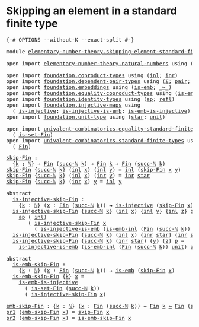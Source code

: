 # Skipping an element in a standard finite type

<pre class="Agda"><a id="58" class="Symbol">{-#</a> <a id="62" class="Keyword">OPTIONS</a> <a id="70" class="Pragma">--without-K</a> <a id="82" class="Pragma">--exact-split</a> <a id="96" class="Symbol">#-}</a>

<a id="101" class="Keyword">module</a> <a id="108" href="elementary-number-theory.skipping-element-standard-finite-type.html" class="Module">elementary-number-theory.skipping-element-standard-finite-type</a> <a id="171" class="Keyword">where</a>

<a id="178" class="Keyword">open</a> <a id="183" class="Keyword">import</a> <a id="190" href="elementary-number-theory.natural-numbers.html" class="Module">elementary-number-theory.natural-numbers</a> <a id="231" class="Keyword">using</a> <a id="237" class="Symbol">(</a><a id="238" href="elementary-number-theory.natural-numbers.html#1438" class="Datatype">ℕ</a><a id="239" class="Symbol">;</a> <a id="241" href="elementary-number-theory.natural-numbers.html#1459" class="InductiveConstructor">zero-ℕ</a><a id="247" class="Symbol">;</a> <a id="249" href="elementary-number-theory.natural-numbers.html#1472" class="InductiveConstructor">succ-ℕ</a><a id="255" class="Symbol">)</a>

<a id="258" class="Keyword">open</a> <a id="263" class="Keyword">import</a> <a id="270" href="foundation.coproduct-types.html" class="Module">foundation.coproduct-types</a> <a id="297" class="Keyword">using</a> <a id="303" class="Symbol">(</a><a id="304" href="foundation.coproduct-types.html#1239" class="InductiveConstructor">inl</a><a id="307" class="Symbol">;</a> <a id="309" href="foundation.coproduct-types.html#1262" class="InductiveConstructor">inr</a><a id="312" class="Symbol">)</a>
<a id="314" class="Keyword">open</a> <a id="319" class="Keyword">import</a> <a id="326" href="foundation.dependent-pair-types.html" class="Module">foundation.dependent-pair-types</a> <a id="358" class="Keyword">using</a> <a id="364" class="Symbol">(</a><a id="365" href="foundation-core.dependent-pair-types.html#502" class="Record">Σ</a><a id="366" class="Symbol">;</a> <a id="368" href="foundation-core.dependent-pair-types.html#575" class="InductiveConstructor">pair</a><a id="372" class="Symbol">;</a> <a id="374" href="foundation-core.dependent-pair-types.html#592" class="Field">pr1</a><a id="377" class="Symbol">;</a> <a id="379" href="foundation-core.dependent-pair-types.html#604" class="Field">pr2</a><a id="382" class="Symbol">)</a>
<a id="384" class="Keyword">open</a> <a id="389" class="Keyword">import</a> <a id="396" href="foundation.embeddings.html" class="Module">foundation.embeddings</a> <a id="418" class="Keyword">using</a> <a id="424" class="Symbol">(</a><a id="425" href="foundation-core.embeddings.html#980" class="Function">is-emb</a><a id="431" class="Symbol">;</a> <a id="433" href="foundation-core.embeddings.html#1062" class="Function Operator">_↪_</a><a id="436" class="Symbol">)</a>
<a id="438" class="Keyword">open</a> <a id="443" class="Keyword">import</a> <a id="450" href="foundation.equality-coproduct-types.html" class="Module">foundation.equality-coproduct-types</a> <a id="486" class="Keyword">using</a> <a id="492" class="Symbol">(</a><a id="493" href="foundation.equality-coproduct-types.html#8465" class="Function">is-emb-inl</a><a id="503" class="Symbol">)</a>
<a id="505" class="Keyword">open</a> <a id="510" class="Keyword">import</a> <a id="517" href="foundation.identity-types.html" class="Module">foundation.identity-types</a> <a id="543" class="Keyword">using</a> <a id="549" class="Symbol">(</a><a id="550" href="foundation-core.identity-types.html#2853" class="Function">ap</a><a id="552" class="Symbol">;</a> <a id="554" href="foundation-core.identity-types.html#694" class="InductiveConstructor">refl</a><a id="558" class="Symbol">)</a>
<a id="560" class="Keyword">open</a> <a id="565" class="Keyword">import</a> <a id="572" href="foundation.injective-maps.html" class="Module">foundation.injective-maps</a> <a id="598" class="Keyword">using</a>
  <a id="606" class="Symbol">(</a> <a id="608" href="foundation.injective-maps.html#1295" class="Function">is-injective</a><a id="620" class="Symbol">;</a> <a id="622" href="foundation.injective-maps.html#3649" class="Function">is-injective-is-emb</a><a id="641" class="Symbol">;</a> <a id="643" href="foundation.injective-maps.html#4595" class="Function">is-emb-is-injective</a><a id="662" class="Symbol">)</a>
<a id="664" class="Keyword">open</a> <a id="669" class="Keyword">import</a> <a id="676" href="foundation.unit-type.html" class="Module">foundation.unit-type</a> <a id="697" class="Keyword">using</a> <a id="703" class="Symbol">(</a><a id="704" href="foundation.unit-type.html#999" class="InductiveConstructor">star</a><a id="708" class="Symbol">;</a> <a id="710" href="foundation.unit-type.html#975" class="Datatype">unit</a><a id="714" class="Symbol">)</a>

<a id="717" class="Keyword">open</a> <a id="722" class="Keyword">import</a> <a id="729" href="univalent-combinatorics.equality-standard-finite-types.html" class="Module">univalent-combinatorics.equality-standard-finite-types</a> <a id="784" class="Keyword">using</a>
  <a id="792" class="Symbol">(</a> <a id="794" href="univalent-combinatorics.equality-standard-finite-types.html#3523" class="Function">is-set-Fin</a><a id="804" class="Symbol">)</a>
<a id="806" class="Keyword">open</a> <a id="811" class="Keyword">import</a> <a id="818" href="univalent-combinatorics.standard-finite-types.html" class="Module">univalent-combinatorics.standard-finite-types</a> <a id="864" class="Keyword">using</a>
  <a id="872" class="Symbol">(</a> <a id="874" href="univalent-combinatorics.standard-finite-types.html#1975" class="Function">Fin</a><a id="877" class="Symbol">)</a>
</pre>
<pre class="Agda"><a id="skip-Fin"></a><a id="892" href="elementary-number-theory.skipping-element-standard-finite-type.html#892" class="Function">skip-Fin</a> <a id="901" class="Symbol">:</a>
  <a id="905" class="Symbol">{</a><a id="906" href="elementary-number-theory.skipping-element-standard-finite-type.html#906" class="Bound">k</a> <a id="908" class="Symbol">:</a> <a id="910" href="elementary-number-theory.natural-numbers.html#1438" class="Datatype">ℕ</a><a id="911" class="Symbol">}</a> <a id="913" class="Symbol">→</a> <a id="915" href="univalent-combinatorics.standard-finite-types.html#1975" class="Function">Fin</a> <a id="919" class="Symbol">(</a><a id="920" href="elementary-number-theory.natural-numbers.html#1472" class="InductiveConstructor">succ-ℕ</a> <a id="927" href="elementary-number-theory.skipping-element-standard-finite-type.html#906" class="Bound">k</a><a id="928" class="Symbol">)</a> <a id="930" class="Symbol">→</a> <a id="932" href="univalent-combinatorics.standard-finite-types.html#1975" class="Function">Fin</a> <a id="936" href="elementary-number-theory.skipping-element-standard-finite-type.html#906" class="Bound">k</a> <a id="938" class="Symbol">→</a> <a id="940" href="univalent-combinatorics.standard-finite-types.html#1975" class="Function">Fin</a> <a id="944" class="Symbol">(</a><a id="945" href="elementary-number-theory.natural-numbers.html#1472" class="InductiveConstructor">succ-ℕ</a> <a id="952" href="elementary-number-theory.skipping-element-standard-finite-type.html#906" class="Bound">k</a><a id="953" class="Symbol">)</a>
<a id="955" href="elementary-number-theory.skipping-element-standard-finite-type.html#892" class="Function">skip-Fin</a> <a id="964" class="Symbol">{</a><a id="965" href="elementary-number-theory.natural-numbers.html#1472" class="InductiveConstructor">succ-ℕ</a> <a id="972" href="elementary-number-theory.skipping-element-standard-finite-type.html#972" class="Bound">k</a><a id="973" class="Symbol">}</a> <a id="975" class="Symbol">(</a><a id="976" href="foundation.coproduct-types.html#1239" class="InductiveConstructor">inl</a> <a id="980" href="elementary-number-theory.skipping-element-standard-finite-type.html#980" class="Bound">x</a><a id="981" class="Symbol">)</a> <a id="983" class="Symbol">(</a><a id="984" href="foundation.coproduct-types.html#1239" class="InductiveConstructor">inl</a> <a id="988" href="elementary-number-theory.skipping-element-standard-finite-type.html#988" class="Bound">y</a><a id="989" class="Symbol">)</a> <a id="991" class="Symbol">=</a> <a id="993" href="foundation.coproduct-types.html#1239" class="InductiveConstructor">inl</a> <a id="997" class="Symbol">(</a><a id="998" href="elementary-number-theory.skipping-element-standard-finite-type.html#892" class="Function">skip-Fin</a> <a id="1007" href="elementary-number-theory.skipping-element-standard-finite-type.html#980" class="Bound">x</a> <a id="1009" href="elementary-number-theory.skipping-element-standard-finite-type.html#988" class="Bound">y</a><a id="1010" class="Symbol">)</a>
<a id="1012" href="elementary-number-theory.skipping-element-standard-finite-type.html#892" class="Function">skip-Fin</a> <a id="1021" class="Symbol">{</a><a id="1022" href="elementary-number-theory.natural-numbers.html#1472" class="InductiveConstructor">succ-ℕ</a> <a id="1029" href="elementary-number-theory.skipping-element-standard-finite-type.html#1029" class="Bound">k</a><a id="1030" class="Symbol">}</a> <a id="1032" class="Symbol">(</a><a id="1033" href="foundation.coproduct-types.html#1239" class="InductiveConstructor">inl</a> <a id="1037" href="elementary-number-theory.skipping-element-standard-finite-type.html#1037" class="Bound">x</a><a id="1038" class="Symbol">)</a> <a id="1040" class="Symbol">(</a><a id="1041" href="foundation.coproduct-types.html#1262" class="InductiveConstructor">inr</a> <a id="1045" href="elementary-number-theory.skipping-element-standard-finite-type.html#1045" class="Bound">y</a><a id="1046" class="Symbol">)</a> <a id="1048" class="Symbol">=</a> <a id="1050" href="foundation.coproduct-types.html#1262" class="InductiveConstructor">inr</a> <a id="1054" href="foundation.unit-type.html#999" class="InductiveConstructor">star</a>
<a id="1059" href="elementary-number-theory.skipping-element-standard-finite-type.html#892" class="Function">skip-Fin</a> <a id="1068" class="Symbol">{</a><a id="1069" href="elementary-number-theory.natural-numbers.html#1472" class="InductiveConstructor">succ-ℕ</a> <a id="1076" href="elementary-number-theory.skipping-element-standard-finite-type.html#1076" class="Bound">k</a><a id="1077" class="Symbol">}</a> <a id="1079" class="Symbol">(</a><a id="1080" href="foundation.coproduct-types.html#1262" class="InductiveConstructor">inr</a> <a id="1084" href="elementary-number-theory.skipping-element-standard-finite-type.html#1084" class="Bound">x</a><a id="1085" class="Symbol">)</a> <a id="1087" href="elementary-number-theory.skipping-element-standard-finite-type.html#1087" class="Bound">y</a> <a id="1089" class="Symbol">=</a> <a id="1091" href="foundation.coproduct-types.html#1239" class="InductiveConstructor">inl</a> <a id="1095" href="elementary-number-theory.skipping-element-standard-finite-type.html#1087" class="Bound">y</a>

<a id="1098" class="Keyword">abstract</a>
  <a id="is-injective-skip-Fin"></a><a id="1109" href="elementary-number-theory.skipping-element-standard-finite-type.html#1109" class="Function">is-injective-skip-Fin</a> <a id="1131" class="Symbol">:</a>
    <a id="1137" class="Symbol">{</a><a id="1138" href="elementary-number-theory.skipping-element-standard-finite-type.html#1138" class="Bound">k</a> <a id="1140" class="Symbol">:</a> <a id="1142" href="elementary-number-theory.natural-numbers.html#1438" class="Datatype">ℕ</a><a id="1143" class="Symbol">}</a> <a id="1145" class="Symbol">(</a><a id="1146" href="elementary-number-theory.skipping-element-standard-finite-type.html#1146" class="Bound">x</a> <a id="1148" class="Symbol">:</a> <a id="1150" href="univalent-combinatorics.standard-finite-types.html#1975" class="Function">Fin</a> <a id="1154" class="Symbol">(</a><a id="1155" href="elementary-number-theory.natural-numbers.html#1472" class="InductiveConstructor">succ-ℕ</a> <a id="1162" href="elementary-number-theory.skipping-element-standard-finite-type.html#1138" class="Bound">k</a><a id="1163" class="Symbol">))</a> <a id="1166" class="Symbol">→</a> <a id="1168" href="foundation.injective-maps.html#1295" class="Function">is-injective</a> <a id="1181" class="Symbol">(</a><a id="1182" href="elementary-number-theory.skipping-element-standard-finite-type.html#892" class="Function">skip-Fin</a> <a id="1191" href="elementary-number-theory.skipping-element-standard-finite-type.html#1146" class="Bound">x</a><a id="1192" class="Symbol">)</a>
  <a id="1196" href="elementary-number-theory.skipping-element-standard-finite-type.html#1109" class="Function">is-injective-skip-Fin</a> <a id="1218" class="Symbol">{</a><a id="1219" href="elementary-number-theory.natural-numbers.html#1472" class="InductiveConstructor">succ-ℕ</a> <a id="1226" href="elementary-number-theory.skipping-element-standard-finite-type.html#1226" class="Bound">k</a><a id="1227" class="Symbol">}</a> <a id="1229" class="Symbol">(</a><a id="1230" href="foundation.coproduct-types.html#1239" class="InductiveConstructor">inl</a> <a id="1234" href="elementary-number-theory.skipping-element-standard-finite-type.html#1234" class="Bound">x</a><a id="1235" class="Symbol">)</a> <a id="1237" class="Symbol">{</a><a id="1238" href="foundation.coproduct-types.html#1239" class="InductiveConstructor">inl</a> <a id="1242" href="elementary-number-theory.skipping-element-standard-finite-type.html#1242" class="Bound">y</a><a id="1243" class="Symbol">}</a> <a id="1245" class="Symbol">{</a><a id="1246" href="foundation.coproduct-types.html#1239" class="InductiveConstructor">inl</a> <a id="1250" href="elementary-number-theory.skipping-element-standard-finite-type.html#1250" class="Bound">z</a><a id="1251" class="Symbol">}</a> <a id="1253" href="elementary-number-theory.skipping-element-standard-finite-type.html#1253" class="Bound">p</a> <a id="1255" class="Symbol">=</a>
    <a id="1261" href="foundation-core.identity-types.html#2853" class="Function">ap</a> <a id="1264" class="Symbol">(</a> <a id="1266" href="foundation.coproduct-types.html#1239" class="InductiveConstructor">inl</a><a id="1269" class="Symbol">)</a>
       <a id="1278" class="Symbol">(</a> <a id="1280" href="elementary-number-theory.skipping-element-standard-finite-type.html#1109" class="Function">is-injective-skip-Fin</a> <a id="1302" href="elementary-number-theory.skipping-element-standard-finite-type.html#1234" class="Bound">x</a>
         <a id="1313" class="Symbol">(</a> <a id="1315" href="foundation.injective-maps.html#3649" class="Function">is-injective-is-emb</a> <a id="1335" class="Symbol">(</a><a id="1336" href="foundation.equality-coproduct-types.html#8465" class="Function">is-emb-inl</a> <a id="1347" class="Symbol">(</a><a id="1348" href="univalent-combinatorics.standard-finite-types.html#1975" class="Function">Fin</a> <a id="1352" class="Symbol">(</a><a id="1353" href="elementary-number-theory.natural-numbers.html#1472" class="InductiveConstructor">succ-ℕ</a> <a id="1360" href="elementary-number-theory.skipping-element-standard-finite-type.html#1226" class="Bound">k</a><a id="1361" class="Symbol">))</a> <a id="1364" href="foundation.unit-type.html#975" class="Datatype">unit</a><a id="1368" class="Symbol">)</a> <a id="1370" href="elementary-number-theory.skipping-element-standard-finite-type.html#1253" class="Bound">p</a><a id="1371" class="Symbol">))</a>
  <a id="1376" href="elementary-number-theory.skipping-element-standard-finite-type.html#1109" class="Function">is-injective-skip-Fin</a> <a id="1398" class="Symbol">{</a><a id="1399" href="elementary-number-theory.natural-numbers.html#1472" class="InductiveConstructor">succ-ℕ</a> <a id="1406" href="elementary-number-theory.skipping-element-standard-finite-type.html#1406" class="Bound">k</a><a id="1407" class="Symbol">}</a> <a id="1409" class="Symbol">(</a><a id="1410" href="foundation.coproduct-types.html#1239" class="InductiveConstructor">inl</a> <a id="1414" href="elementary-number-theory.skipping-element-standard-finite-type.html#1414" class="Bound">x</a><a id="1415" class="Symbol">)</a> <a id="1417" class="Symbol">{</a><a id="1418" href="foundation.coproduct-types.html#1262" class="InductiveConstructor">inr</a> <a id="1422" href="foundation.unit-type.html#999" class="InductiveConstructor">star</a><a id="1426" class="Symbol">}</a> <a id="1428" class="Symbol">{</a><a id="1429" href="foundation.coproduct-types.html#1262" class="InductiveConstructor">inr</a> <a id="1433" href="foundation.unit-type.html#999" class="InductiveConstructor">star</a><a id="1437" class="Symbol">}</a> <a id="1439" href="elementary-number-theory.skipping-element-standard-finite-type.html#1439" class="Bound">p</a> <a id="1441" class="Symbol">=</a> <a id="1443" href="foundation-core.identity-types.html#694" class="InductiveConstructor">refl</a>
  <a id="1450" href="elementary-number-theory.skipping-element-standard-finite-type.html#1109" class="Function">is-injective-skip-Fin</a> <a id="1472" class="Symbol">{</a><a id="1473" href="elementary-number-theory.natural-numbers.html#1472" class="InductiveConstructor">succ-ℕ</a> <a id="1480" href="elementary-number-theory.skipping-element-standard-finite-type.html#1480" class="Bound">k</a><a id="1481" class="Symbol">}</a> <a id="1483" class="Symbol">(</a><a id="1484" href="foundation.coproduct-types.html#1262" class="InductiveConstructor">inr</a> <a id="1488" href="foundation.unit-type.html#999" class="InductiveConstructor">star</a><a id="1492" class="Symbol">)</a> <a id="1494" class="Symbol">{</a><a id="1495" href="elementary-number-theory.skipping-element-standard-finite-type.html#1495" class="Bound">y</a><a id="1496" class="Symbol">}</a> <a id="1498" class="Symbol">{</a><a id="1499" href="elementary-number-theory.skipping-element-standard-finite-type.html#1499" class="Bound">z</a><a id="1500" class="Symbol">}</a> <a id="1502" href="elementary-number-theory.skipping-element-standard-finite-type.html#1502" class="Bound">p</a> <a id="1504" class="Symbol">=</a>
    <a id="1510" href="foundation.injective-maps.html#3649" class="Function">is-injective-is-emb</a> <a id="1530" class="Symbol">(</a><a id="1531" href="foundation.equality-coproduct-types.html#8465" class="Function">is-emb-inl</a> <a id="1542" class="Symbol">(</a><a id="1543" href="univalent-combinatorics.standard-finite-types.html#1975" class="Function">Fin</a> <a id="1547" class="Symbol">(</a><a id="1548" href="elementary-number-theory.natural-numbers.html#1472" class="InductiveConstructor">succ-ℕ</a> <a id="1555" href="elementary-number-theory.skipping-element-standard-finite-type.html#1480" class="Bound">k</a><a id="1556" class="Symbol">))</a> <a id="1559" href="foundation.unit-type.html#975" class="Datatype">unit</a><a id="1563" class="Symbol">)</a> <a id="1565" href="elementary-number-theory.skipping-element-standard-finite-type.html#1502" class="Bound">p</a>

<a id="1568" class="Keyword">abstract</a>
  <a id="is-emb-skip-Fin"></a><a id="1579" href="elementary-number-theory.skipping-element-standard-finite-type.html#1579" class="Function">is-emb-skip-Fin</a> <a id="1595" class="Symbol">:</a>
    <a id="1601" class="Symbol">{</a><a id="1602" href="elementary-number-theory.skipping-element-standard-finite-type.html#1602" class="Bound">k</a> <a id="1604" class="Symbol">:</a> <a id="1606" href="elementary-number-theory.natural-numbers.html#1438" class="Datatype">ℕ</a><a id="1607" class="Symbol">}</a> <a id="1609" class="Symbol">(</a><a id="1610" href="elementary-number-theory.skipping-element-standard-finite-type.html#1610" class="Bound">x</a> <a id="1612" class="Symbol">:</a> <a id="1614" href="univalent-combinatorics.standard-finite-types.html#1975" class="Function">Fin</a> <a id="1618" class="Symbol">(</a><a id="1619" href="elementary-number-theory.natural-numbers.html#1472" class="InductiveConstructor">succ-ℕ</a> <a id="1626" href="elementary-number-theory.skipping-element-standard-finite-type.html#1602" class="Bound">k</a><a id="1627" class="Symbol">))</a> <a id="1630" class="Symbol">→</a> <a id="1632" href="foundation-core.embeddings.html#980" class="Function">is-emb</a> <a id="1639" class="Symbol">(</a><a id="1640" href="elementary-number-theory.skipping-element-standard-finite-type.html#892" class="Function">skip-Fin</a> <a id="1649" href="elementary-number-theory.skipping-element-standard-finite-type.html#1610" class="Bound">x</a><a id="1650" class="Symbol">)</a>
  <a id="1654" href="elementary-number-theory.skipping-element-standard-finite-type.html#1579" class="Function">is-emb-skip-Fin</a> <a id="1670" class="Symbol">{</a><a id="1671" href="elementary-number-theory.skipping-element-standard-finite-type.html#1671" class="Bound">k</a><a id="1672" class="Symbol">}</a> <a id="1674" href="elementary-number-theory.skipping-element-standard-finite-type.html#1674" class="Bound">x</a> <a id="1676" class="Symbol">=</a>
    <a id="1682" href="foundation.injective-maps.html#4595" class="Function">is-emb-is-injective</a>
      <a id="1708" class="Symbol">(</a> <a id="1710" href="univalent-combinatorics.equality-standard-finite-types.html#3523" class="Function">is-set-Fin</a> <a id="1721" class="Symbol">(</a><a id="1722" href="elementary-number-theory.natural-numbers.html#1472" class="InductiveConstructor">succ-ℕ</a> <a id="1729" href="elementary-number-theory.skipping-element-standard-finite-type.html#1671" class="Bound">k</a><a id="1730" class="Symbol">))</a>
      <a id="1739" class="Symbol">(</a> <a id="1741" href="elementary-number-theory.skipping-element-standard-finite-type.html#1109" class="Function">is-injective-skip-Fin</a> <a id="1763" href="elementary-number-theory.skipping-element-standard-finite-type.html#1674" class="Bound">x</a><a id="1764" class="Symbol">)</a>

<a id="emb-skip-Fin"></a><a id="1767" href="elementary-number-theory.skipping-element-standard-finite-type.html#1767" class="Function">emb-skip-Fin</a> <a id="1780" class="Symbol">:</a> <a id="1782" class="Symbol">{</a><a id="1783" href="elementary-number-theory.skipping-element-standard-finite-type.html#1783" class="Bound">k</a> <a id="1785" class="Symbol">:</a> <a id="1787" href="elementary-number-theory.natural-numbers.html#1438" class="Datatype">ℕ</a><a id="1788" class="Symbol">}</a> <a id="1790" class="Symbol">(</a><a id="1791" href="elementary-number-theory.skipping-element-standard-finite-type.html#1791" class="Bound">x</a> <a id="1793" class="Symbol">:</a> <a id="1795" href="univalent-combinatorics.standard-finite-types.html#1975" class="Function">Fin</a> <a id="1799" class="Symbol">(</a><a id="1800" href="elementary-number-theory.natural-numbers.html#1472" class="InductiveConstructor">succ-ℕ</a> <a id="1807" href="elementary-number-theory.skipping-element-standard-finite-type.html#1783" class="Bound">k</a><a id="1808" class="Symbol">))</a> <a id="1811" class="Symbol">→</a> <a id="1813" href="univalent-combinatorics.standard-finite-types.html#1975" class="Function">Fin</a> <a id="1817" href="elementary-number-theory.skipping-element-standard-finite-type.html#1783" class="Bound">k</a> <a id="1819" href="foundation-core.embeddings.html#1062" class="Function Operator">↪</a> <a id="1821" href="univalent-combinatorics.standard-finite-types.html#1975" class="Function">Fin</a> <a id="1825" class="Symbol">(</a><a id="1826" href="elementary-number-theory.natural-numbers.html#1472" class="InductiveConstructor">succ-ℕ</a> <a id="1833" href="elementary-number-theory.skipping-element-standard-finite-type.html#1783" class="Bound">k</a><a id="1834" class="Symbol">)</a>
<a id="1836" href="foundation-core.dependent-pair-types.html#592" class="Field">pr1</a> <a id="1840" class="Symbol">(</a><a id="1841" href="elementary-number-theory.skipping-element-standard-finite-type.html#1767" class="Function">emb-skip-Fin</a> <a id="1854" href="elementary-number-theory.skipping-element-standard-finite-type.html#1854" class="Bound">x</a><a id="1855" class="Symbol">)</a> <a id="1857" class="Symbol">=</a> <a id="1859" href="elementary-number-theory.skipping-element-standard-finite-type.html#892" class="Function">skip-Fin</a> <a id="1868" href="elementary-number-theory.skipping-element-standard-finite-type.html#1854" class="Bound">x</a>
<a id="1870" href="foundation-core.dependent-pair-types.html#604" class="Field">pr2</a> <a id="1874" class="Symbol">(</a><a id="1875" href="elementary-number-theory.skipping-element-standard-finite-type.html#1767" class="Function">emb-skip-Fin</a> <a id="1888" href="elementary-number-theory.skipping-element-standard-finite-type.html#1888" class="Bound">x</a><a id="1889" class="Symbol">)</a> <a id="1891" class="Symbol">=</a> <a id="1893" href="elementary-number-theory.skipping-element-standard-finite-type.html#1579" class="Function">is-emb-skip-Fin</a> <a id="1909" href="elementary-number-theory.skipping-element-standard-finite-type.html#1888" class="Bound">x</a>
</pre>